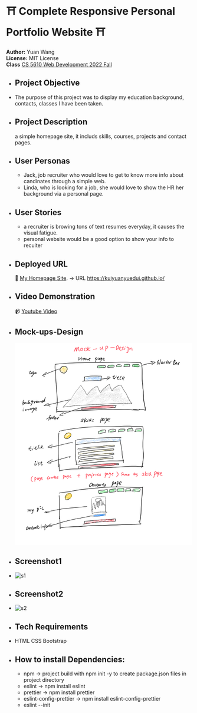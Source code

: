 # ⛩️ Complete Responsive Personal Portfolio Website ⛩️
**Author:** Yuan Wang  
**License:** MIT License  
**Class**  [CS 5610 Web Development 2022 Fall](https://johnguerra.co/classes/webDevelopment_fall_2022/)

- ## Project Objective
- The purpose of this project was to display my education background, contacts, classes I have been taken.
- ## Project Description
  a simple homepage site, it includs skills, courses, projects and contact pages.
- ## User Personas
  - Jack, job recruiter who would love to get to know more info about candinates through a simple web.
  - Linda, who is looking for a job, she would love to show the HR her background via a personal page.
  
- ## User Stories
  - a recruiter is browing tons of text resumes everyday, it causes the visual fatigue.
  - personal website would be a good option to show your info to recuiter
- ## Deployed URL 
  🚀 [My Homepage Site](https://pages.github.com/).
  -> URL https://kuiyuanyuedui.github.io/
- ## Video Demonstration
  📹 [Youtube Video](https://www.youtube.com/watch?v=d4AiDV3Cn-g&t=63s)
- ## Mock-ups-Design 
  ![s1](/images/WechatIMG55.png)
- ## Screenshot1
- ![s1](/images/1.png)
- ## Screenshot2
- ![s2](/images/2.png)
- ## Tech Requirements
- HTML CSS Bootstrap 
- ## How to install Dependencies:
  - npm -> project build with npm init -y to create package.json files in project directory
  - eslint -> npm install eslint
  - prettier -> npm install prettier
  - eslint-config-prettier -> npm install eslint-config-prettier
  - eslint --init



